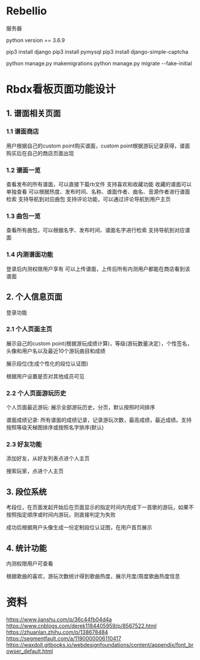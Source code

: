 # Rebellio

服务器

python version == 3.6.9

pip3 install django
pip3 install pymysql
pip3 install django-simple-captcha

python manage.py makemigrations
python manage.py migrate --fake-initial

# Rbdx看板页面功能设计

## 1. 谱面相关页面

### 1.1 谱面商店

用户根据自己的custom point购买谱面，custom point根据游玩记录获得，谱面购买后在自己的商店页面出现

### 1.2 谱面一览

查看发布的所有谱面，可以直接下载rb文件
支持喜欢和收藏功能
收藏的谱面可以单独查看
可以根据热度、发布时间、名称、谱面作者、曲名、音源作者进行谱面检索
支持导航到对应曲包
支持评论功能，可以通过评论导航到用户主页

### 1.3 曲包一览

查看所有曲包，可以根据名字、发布时间、谱面名字进行检索
支持导航到对应谱面

### 1.4 内测谱面功能

登录后内测权限用户享有
可以上传谱面，上传后所有内测用户都能在商店看到该谱面

## 2. 个人信息页面

登录功能

### 2.1 个人页面主页

展示自己的custom point(根据游玩成绩计算)，等级(游玩数量决定），个性签名，头像和用户名以及最近10个游玩曲目和成绩

展示段位(生成个性化的段位认证图)

根据用户设置是否对其他成员可见

### 2.2 个人页面游玩历史

个人页面最近游玩: 展示全部游玩历史，分页，默认按照时间排序

谱面成绩记录: 所有谱面的成绩记录，记录游玩次数，最高成绩，最近成绩。支持按照等级天梯图排序或按照名字排序(默认)

### 2.3 好友功能

添加好友，从好友列表点进个人主页

搜索玩家，点进个人主页

## 3. 段位系统

考段位，在页面发起开始后在页面显示的指定时间内完成下一首歌的游玩，如果不按照指定顺序或时间内游玩，则直接判定为失败

成功后根据用户头像生成一份定制段位认证图，在用户首页展示

## 4. 统计功能

内测权限用户可查看

根据歌曲的喜欢，游玩次数统计得到歌曲热度，展示月度/周度歌曲热度信息

# 资料

https://www.jianshu.com/p/36c44fb04d4a
https://www.cnblogs.com/derek1184405959/p/8567522.html
https://zhuanlan.zhihu.com/p/138678484
https://segmentfault.com/a/1190000006110417
https://waxdoll.gitbooks.io/webdesignfoundations/content/appendix/font_browser_default.html